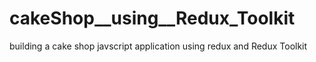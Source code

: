 # cakeShop__using__Redux_Toolkit
building a cake shop javscript application using redux and Redux Toolkit
